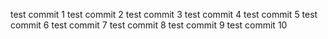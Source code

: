 
test commit 1
test commit 2
test commit 3
test commit 4
test commit 5
test commit 6
test commit 7
test commit 8
test commit 9
test commit 10
